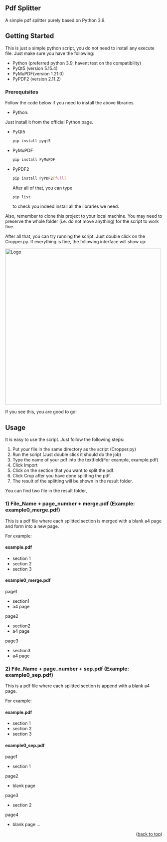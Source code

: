 <!-- Topic -->
## Pdf Splitter

A simple pdf splitter purely based on Python 3.9.

<!-- GETTING STARTED -->
## Getting Started

This is just a simple python script, you do not need to install any execute file. Just make sure you have the following:
* Python (preferred python 3.9, havent test on the compatibility)
* PyQt5  (version 5.15.4)
* PyMuPDF(version 1.21.0)
* PyPDF2 (version 2.11.2)

### Prerequisites

Follow the code below if you need to install the above libraries.
* Python:
 
 Just install it from the official Python page.
* PyQt5
  ```sh
  pip install pyqt5
  ```
* PyMuPDF
  ```sh
  pip install PyMuPDF
  ```
* PyPDF2
  ```sh
  pip install PyPDF2[full]
  ```
  
  After all of that, you can type 
    ```sh
  pip list
  ```
  to check you indeed install all the libraries we need.

Also, remember to clone this project to your local machine. You may need to preserve the whole folder (i.e. do not move anything) for the script to work fine.

After all that, you can try running the script. Just double click on the Cropper.py. If everything is fine, the following interface will show up:

<img src="guide/guide1.jpg" alt="Logo" width="500" height="500">

If you see this, you are good to go!

<!-- USAGE EXAMPLES -->
## Usage

It is easy to use the script. Just follow the following steps:

1) Put your file in the same directory as the script (Cropper.py)
2) Run the script (Just double click it should do the job)
2) Type the name of your pdf into the textfield(For example, example.pdf)
3) Click Import
4) Click on the section that you want to split the pdf.
5) Click Crop after you have done splitting the pdf.
6) The result of the splitting will be shown in the result folder.

You can find two file in the result folder, 
### 1) File_Name + page_number + merge.pdf (Example: example0_merge.pdf)

This is a pdf file where each splitted section is merged with a blank a4 page and form into a new page.

For example: 

#### example.pdf
* section 1
* section 2
* section 3

#### example0_merge.pdf

page1
* section1
* a4 page

page2
* section2
* a4 page

page3
* section3
* a4 page

### 2) File_Name + page_number + sep.pdf (Example: example0_sep.pdf)

This is a pdf file where each splitted section is append with a blank a4 page. 

For example: 

#### example.pdf
* section 1
* section 2
* section 3

#### example0_sep.pdf

page1
* section 1

page2
* blank page

page3
* section 2

page4
* blank page
...



<p align="right">(<a href="#readme-top">back to top</a>)</p>
